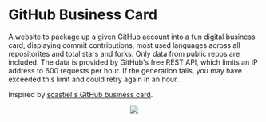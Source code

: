 # GitHub Business Card

A website to package up a given GitHub account into a fun digital business card, displaying commit contributions, most used languages across all repositorites and total stars and forks. Only data from public repos are included. The data is provided by GitHub's free REST API, which limits an IP address to 600 requests per hour. If the generation fails, you may have exceeded this limit and could retry again in an hour.

Inspired by <a href="https://crd.so/">scastiel's GitHub business card<a>.

<p align="center">
  <img src="https://user-images.githubusercontent.com/41476809/202586206-a75eb70b-f1ed-480d-a988-9a9aca9077ea.png" />
</p>


